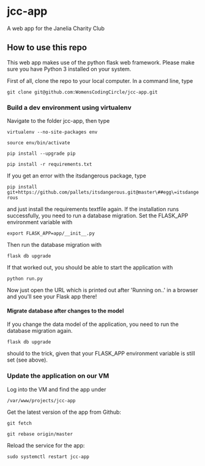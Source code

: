 # jcc-app
A web app for the Janelia Charity Club

## How to use this repo

This web app makes use of the python flask web framework. Please make sure you have Python 3 installed on your system.

First of all, clone the repo to your local computer. In a command line, type

`git clone git@github.com:WomensCodingCircle/jcc-app.git`

### Build a dev environment using virtualenv

Navigate to the folder jcc-app, then type

`virtualenv --no-site-packages env`

`source env/bin/activate`

`pip install --upgrade pip`

`pip install -r requirements.txt`

If you get an error with the itsdangerous package, type

`pip install git+https://github.com/pallets/itsdangerous.git@master\##egg\=itsdangerous`

and just install the requirements textfile again. If the installation runs
successfully, you need to run a database migration. Set the FLASK_APP environment variable with

`export FLASK_APP=app/__init__.py`

Then run the database migration with

`flask db upgrade`

If that worked out, you should be able to start the application with

`python run.py`

Now just open the URL which is printed out after 'Running on..' in a browser
and you'll see your Flask app there!

#### Migrate database after changes to the model

If you change the data model of the application, you need to run the database migration again.

`flask db upgrade`

should to the trick, given that your FLASK_APP environment variable is still set (see above).

### Update the application on our VM

Log into the VM and find the app under

`/var/www/projects/jcc-app`

Get the latest version of the app from Github:

`git fetch`

`git rebase origin/master`

Reload the service for the app:

`sudo systemctl restart jcc-app`